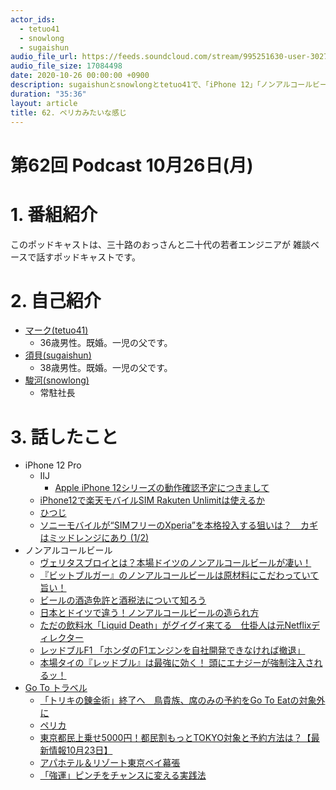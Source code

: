 ```yaml
---
actor_ids:
  - tetuo41
  - snowlong
  - sugaishun
audio_file_url: https://feeds.soundcloud.com/stream/995251630-user-302747142-yarukinai-62-2020-10-26.mp3
audio_file_size: 17084498
date: 2020-10-26 00:00:00 +0900
description: sugaishunとsnowlongとtetuo41で、「iPhone 12」「ノンアルコールビール」「Go To トラベル」について話しました。
duration: "35:36"
layout: article
title: 62. ペリカみたいな感じ
---
```


# 第62回 Podcast 10月26日(月)

# 1. 番組紹介
  このポッドキャストは、三十路のおっさんと二十代の若者エンジニアが
  雑談ベースで話すポッドキャストです。

# 2. 自己紹介
- [マーク(tetuo41)](https://twitter.com/tetuo41)
  - 36歳男性。既婚。一児の父です。
- [須貝(sugaishun)](https://twitter.com/sugaishun)
  - 38歳男性。既婚。一児の父です。
- [駿河(snowlong)](https://twitter.com/_snowlong)
  - 常駐社長

# 3. 話したこと

- iPhone 12 Pro
  - IIJ
    - [Apple iPhone 12シリーズの動作確認予定につきまして](https://www.iijmio.jp/info/iij/1602664610.html)
  - [iPhone12で楽天モバイルSIM Rakuten Unlimitは使えるか](https://note.com/startupm/n/n5ed658769596)
  - [ひつじ](https://www.nttdocomo.co.jp/service/shabette_concier/)
  - [ソニーモバイルが“SIMフリーのXperia”を本格投入する狙いは？　カギはミッドレンジにあり (1/2)](https://www.itmedia.co.jp/mobile/articles/2008/22/news018.html)
- ノンアルコールビール
  - [ヴェリタスブロイとは？本場ドイツのノンアルコールビールが凄い！](https://yamahack.com/1338)
  - [『ビットブルガー』のノンアルコールビールは原材料にこだわっていて旨い！](https://anahideo.com/beer-160721/)
  - [ビールの酒造免許と酒税法について知ろう](https://tanoshiiosake.jp/5546)
  - [日本とドイツで違う！ノンアルコールビールの造られ方](https://ameblo.jp/beer-in-vancouver/entry-12565186772.html)
  - [ただの飲料水「Liquid Death」がグイグイ来てる　仕掛人は元Netflixディレクター](https://kai-you.net/article/74398)
  - [レッドブルF1 「ホンダのF1エンジンを自社開発できなければ撤退」](https://f1-gate.com/redbull/f1_59147.html)
  - [本場タイの『レッドブル』は最強に効く！ 頭にエナジーが強制注入されるッ！](https://www.excite.co.jp/news/article/Rocketnews24_101412/)
- [Go To トラベル](https://goto.jata-net.or.jp/)
  - [「トリキの錬金術」終了へ　鳥貴族、席のみの予約をGo To Eatの対象外に](https://news.yahoo.co.jp/articles/82f1224e0ffd647a30e0910a5449d8dcc97e4549)
  - [ペリカ](https://dic.pixiv.net/a/%E3%83%9A%E3%83%AA%E3%82%AB)
  - [東京都民上乗せ5000円！都民割もっとTOKYO対象と予約方法は？【最新情報10月23日】](https://www.travelwith.jp/roadtraveler/post-59361/)
  - [アパホテル＆リゾート東京ベイ幕張](https://www.apahotel.com/resort/makuhari/index.html)
  - [「強運」ピンチをチャンスに変える実践法](https://www.apa.co.jp/book/book18)